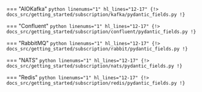 === "AIOKafka"
    ```python linenums="1" hl_lines="12-17"
    {!> docs_src/getting_started/subscription/kafka/pydantic_fields.py !}
    ```

=== "Confluent"
    ```python linenums="1" hl_lines="12-17"
    {!> docs_src/getting_started/subscription/confluent/pydantic_fields.py !}
    ```

=== "RabbitMQ"
    ```python linenums="1" hl_lines="12-17"
    {!> docs_src/getting_started/subscription/rabbit/pydantic_fields.py !}
    ```

=== "NATS"
    ```python linenums="1" hl_lines="12-17"
    {!> docs_src/getting_started/subscription/nats/pydantic_fields.py !}
    ```

=== "Redis"
    ```python linenums="1" hl_lines="12-17"
    {!> docs_src/getting_started/subscription/redis/pydantic_fields.py !}
    ```
